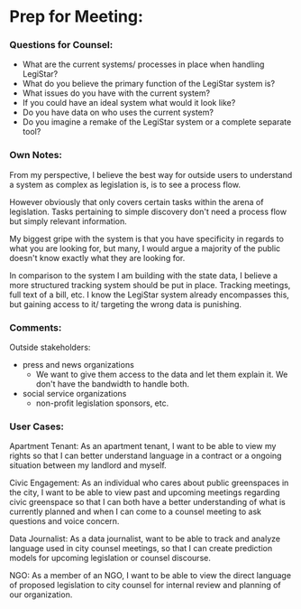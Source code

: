 # Prep for Meeting:

### Questions for Counsel:
- What are the current systems/ processes in place when handling LegiStar?
- What do you believe the primary function of the LegiStar system is?
- What issues do you have with the current system?
- If you could have an ideal system what would it look like?
- Do you have data on who uses the current system?
- Do you imagine a remake of the LegiStar system or a complete separate tool?

### Own Notes:
From my perspective, I believe the best way for outside users to understand a system as complex as legislation is, is to see a process flow.

However obviously that only covers certain tasks within the arena of legislation. Tasks pertaining to simple discovery don't need a process flow but simply relevant information.

My biggest gripe with the system is that you have specificity in regards to what you are looking for, but many, I would argue a majority of the public doesn't know exactly what they are looking for.

In comparison to the system I am building with the state data, I believe a more structured tracking system should be put in place. Tracking meetings, full text of a bill, etc. I know the LegiStar system already encompasses this, but gaining access to it/ targeting the wrong data is punishing.

### Comments:
Outside stakeholders:
- press and news organizations
   - We want to give them access to the data and let them explain it. We don't have the bandwidth to handle both.
- social service organizations
   - non-profit legislation sponsors, etc.

### User Cases:
Apartment Tenant: As an apartment tenant, I want to be able to view my rights so that I can better understand language in a contract or a ongoing situation between my landlord and myself.

Civic Engagement: As an individual who cares about public greenspaces in the city, I want to be able to view past and upcoming meetings regarding civic greenspace so that I can both have a better understanding of what is currently planned and when I can come to a counsel meeting to ask questions and voice concern.

Data Journalist: As a data journalist, want to be able to track and analyze language used in city counsel meetings, so that I can create prediction models for upcoming legislation or counsel discourse.

NGO: As a member of an NGO, I want to be able to view the direct language of proposed legislation to city counsel for internal review and planning of our organization.
